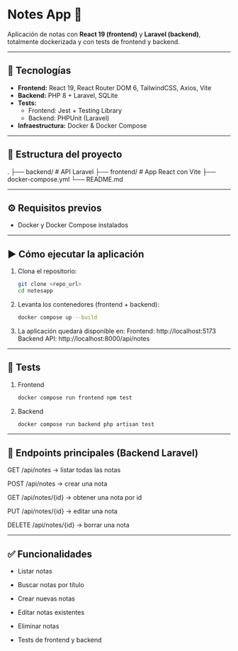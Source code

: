 # Notes App 📝

Aplicación de notas con **React 19 (frontend)** y **Laravel (backend)**, totalmente dockerizada y con tests de frontend y backend.

---

## 🚀 Tecnologías
- **Frontend:** React 19, React Router DOM 6, TailwindCSS, Axios, Vite
- **Backend:** PHP 8 + Laravel, SQLite
- **Tests:**
  - Frontend: Jest + Testing Library
  - Backend: PHPUnit (Laravel)
- **Infraestructura:** Docker & Docker Compose

---

## 📂 Estructura del proyecto
.
├── backend/ # API Laravel
├── frontend/ # App React con Vite
├── docker-compose.yml
└── README.md


---

## ⚙️ Requisitos previos
- Docker y Docker Compose instalados

---

## ▶️ Cómo ejecutar la aplicación

1. Clona el repositorio:
   ```bash
   git clone <repo_url>
   cd notesapp

2. Levanta los contenedores (frontend + backend):
    ```bash
    docker compose up --build

3. La aplicación quedará disponible en:
    Frontend: http://localhost:5173
    Backend API: http://localhost:8000/api/notes

---

## 🧪 Tests

1. Frontend
    ```bash
    docker compose run frontend npm test

2. Backend
    ```bash
    docker compose run backend php artisan test

---

## 📌 Endpoints principales (Backend Laravel)

GET /api/notes → listar todas las notas

POST /api/notes → crear una nota

GET /api/notes/{id} → obtener una nota por id

PUT /api/notes/{id} → editar una nota

DELETE /api/notes/{id} → borrar una nota

---

## ✅ Funcionalidades

* Listar notas

* Buscar notas por título

* Crear nuevas notas

* Editar notas existentes

* Eliminar notas

* Tests de frontend y backend